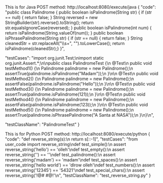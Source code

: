 This is for Java POST method:
http://localhost:8080/execute/java
{
  "code": "public class Palindrome { public boolean isPalindrome(String str) { if (str == null) { return false; } String reversed = new StringBuilder(str).reverse().toString(); return str.equalsIgnoreCase(reversed); } public boolean isPalindrome(int num) { return isPalindrome(String.valueOf(num)); } public boolean isPhrasePalindrome(String str) { if (str == null) { return false; } String cleanedStr = str.replaceAll(\"\\\\s+\", \"\").toLowerCase(); return isPalindrome(cleanedStr);}  }",
  
  "testCases": "import org.junit.Test;\nimport static org.junit.Assert.*;\n\npublic class PalindromeTest {\n    @Test\n    public void testMethod1() {\n        Palindrome palindrome = new Palindrome();\n        assertTrue(palindrome.isPalindrome(\"Madam\"));\n    }\n\n    @Test\n    public void testMethod2() {\n        Palindrome palindrome = new Palindrome();\n        assertFalse(palindrome.isPalindrome(\"Hello\"));\n    }\n\n    @Test\n    public void testMethod3() {\n        Palindrome palindrome = new Palindrome();\n        assertTrue(palindrome.isPalindrome(121));\n    }\n\n    @Test\n    public void testMethod4() {\n        Palindrome palindrome = new Palindrome();\n        assertFalse(palindrome.isPalindrome(123));\n    }\n\n    @Test\n    public void testMethod5() {\n        Palindrome palindrome = new Palindrome();\n        assertTrue(palindrome.isPhrasePalindrome(\"A Santa at NASA\"));\n    }\n}\n",
  
  "testClassName": "PalindromeTest"
}

This is for Python POST method:
http://localhost:8080/execute/python
{
  "code": "def reverse_string(s):\n    return s[::-1]",
  "testCases": "from user_code import reverse_string\ndef test_simple():\n    assert reverse_string('hello') == 'olleh'\ndef test_empty():\n    assert reverse_string('') == ''\ndef test_palindrome():\n    assert reverse_string('madam') == 'madam'\ndef test_spaces():\n    assert reverse_string('hello world') == 'dlrow olleh'\ndef test_numbers():\n    assert reverse_string('12345') == '54321'\ndef test_special_chars():\n    assert reverse_string('!@# $%^') == '^%$ #@!'\n",
  "testClassName": "test_reverse_string.py"
}
